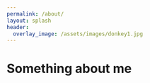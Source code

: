```yaml
---      
permalink: /about/
layout: splash
header:
  overlay_image: /assets/images/donkey1.jpg
---
```


# Something about me
